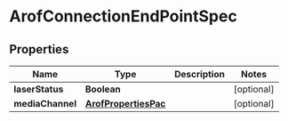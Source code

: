 
# ArofConnectionEndPointSpec

## Properties
Name | Type | Description | Notes
------------ | ------------- | ------------- | -------------
**laserStatus** | **Boolean** |  |  [optional]
**mediaChannel** | [**ArofPropertiesPac**](ArofPropertiesPac.md) |  |  [optional]



